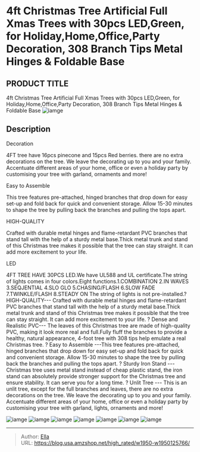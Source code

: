# 4ft Christmas Tree Artificial Full Xmas Trees with 30pcs LED,Green, for Holiday,Home,Office,Party Decoration, 308 Branch Tips Metal Hinges &amp; Foldable Base


## PRODUCT TITLE 

4ft Christmas Tree Artificial Full Xmas Trees with 30pcs LED,Green, for Holiday,Home,Office,Party Decoration, 308 Branch Tips Metal Hinges &amp; Foldable Base
![iamge](https://b2bfiles1.gigab2b.cn/image/wkseller/26095/20231013_f9d3aeb9ce3a5ca2c5ff0a4aeabc790c.jpg)

## Description

Decoration

4FT tree have 16pcs pinecone and 15pcs Red berries. there are no extra decorations on the tree. We leave the decorating up to you and your family. Accentuate different areas of your home, office or even a holiday party by customising your tree with garland, ornaments and more!








Easy to Assemble

This tree features pre-attached, hinged branches that drop down for easy set-up and fold back for quick and convenient storage. Allow 15-30 minutes to shape the tree by pulling back the branches and pulling the tops apart.








HIGH-QUALITY

Crafted with durable metal hinges and flame-retardant PVC branches that stand tall with the help of a sturdy metal base.Thick metal trunk and stand of this Christmas tree makes it possible that the tree can stay straight. It can add more excitement to your life.








LED

4FT TREE HAVE 30PCS LED.We have UL588 and UL certificate.The string of lights comes in four colors.Eight functions.1.COMBINATION 2.IN WAVES 3.SEQJENTIAL 4.SLO GLO 5.CHASING/FLASH 6.SLOW FADE 7.TWINKLE/FLASH 8.STEADY ON
The string of lights is not pre-installed.? HIGH-QUALITY--- Crafted with durable metal hinges and flame-retardant PVC branches that stand tall with the help of a sturdy metal base.Thick metal trunk and stand of this Christmas tree makes it possible that the tree can stay straight. It can add more excitement to your life.
? Dense and Realistic PVC--- The leaves of this Christmas tree are made of high-quality PVC, making it look more real and full.Fully fluff the branches to provide a healthy, natural appearance, 4-foot tree with 308 tips help emulate a real Christmas tree.
? Easy to Assemble ---This tree features pre-attached, hinged branches that drop down for easy set-up and fold back for quick and convenient storage. Allow 15-30 minutes to shape the tree by pulling back the branches and pulling the tops apart.
? Sturdy Iron Stand --- Christmas tree uses metal stand instead of cheap plastic stand, the iron stand can absolutely provide stronger support for the Christmas tree and ensure stability. It can serve you for a long time.
? Unlit Tree --- This is an unlit tree, except for the full branches and leaves, there are no extra decorations on the tree. We leave the decorating up to you and your family. Accentuate different areas of your home, office or even a holiday party by customising your tree with garland, lights, ornaments and more!






![iamge](https://b2bfiles1.gigab2b.cn/image/wkseller/26095/20231002_bec4b2d6224f4df91deb5dda2d757d85.JPG)
![iamge](https://b2bfiles1.gigab2b.cn/image/wkseller/26095/20231002_583d310029da2342e7f02b1370c5a0eb.jpg)
![iamge](https://b2bfiles1.gigab2b.cn/image/wkseller/26095/20231002_57d660c661adf57d9c750f9dd8547101.jpg)
![iamge](https://b2bfiles1.gigab2b.cn/image/wkseller/26095/20231017_ce77e2e4e615f0a8041f4953beedfb4a.jpg)
![iamge](https://b2bfiles1.gigab2b.cn/image/wkseller/26095/20231002_fedfc7aae5cf627578b68f11242e54fd.jpg)
![iamge](https://b2bfiles1.gigab2b.cn/image/wkseller/26095/20231002_d38e8489c72f40b9ad4e882e9ef7bc60.jpg)
![iamge](https://b2bfiles1.gigab2b.cn/image/wkseller/26095/20231013_8229076f38f5d7850e06ab3fbd5ef788.jpg)


---

> Author: [Ella](https://blog.usa.amzshop.net/)  
> URL: https://blog.usa.amzshop.net/high_rated/w1950-w1950125766/  


